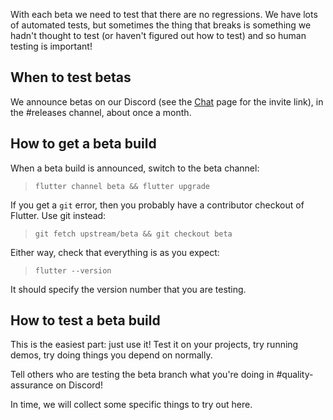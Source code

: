 With each beta we need to test that there are no regressions. We have lots of automated tests, but sometimes the thing that breaks is something we hadn't thought to test (or haven't figured out how to test) and so human testing is important!

## When to test betas

We announce betas on our Discord (see the [Chat](https://github.com/flutter/flutter/wiki/Chat) page for the invite link), in the #releases channel, about once a month.

## How to get a beta build

When a beta build is announced, switch to the beta channel:

> `flutter channel beta && flutter upgrade`

If you get a `git` error, then you probably have a contributor checkout of Flutter. Use git instead:

> `git fetch upstream/beta && git checkout beta`

Either way, check that everything is as you expect:

> `flutter --version`

It should specify the version number that you are testing.

## How to test a beta build

This is the easiest part: just use it! Test it on your projects, try running demos, try doing things you depend on normally.

Tell others who are testing the beta branch what you're doing in #quality-assurance on Discord!

In time, we will collect some specific things to try out here.
